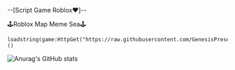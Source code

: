 --[Script Game Roblox❤️]--

🕹️Roblox Map Meme Sea🕹️
```
loadstring(game:HttpGet("https://raw.githubusercontent.com/GenesisPresent/Script/main/meme_sea.lua"))()
```
![Anurag's GitHub stats](https://github-readme-stats.vercel.app/api?username=anuraghazra&theme=dark&show_icons=true)

